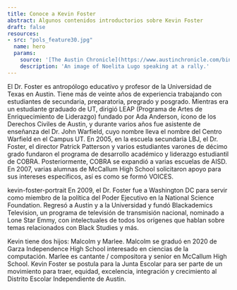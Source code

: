 ```yaml
---
title: Conoce a Kevin Foster
abstract: Algunos contenidos introductorios sobre Kevin Foster
draft: false
resources:
- src: "pols_feature30.jpg"
  name: hero
  params:
    source: '[The Austin Chronicle](https://www.austinchronicle.com/binary/26de/pols_feature30.jpg)'
    description: 'An image of Noelita Lugo speaking at a rally.'
---
```


El Dr. Foster es antropólogo educativo y profesor de la Universidad de Texas en Austin. Tiene más de veinte años de experiencia trabajando con estudiantes de secundaria, preparatoria, pregrado y posgrado. Mientras era un estudiante graduado de UT, dirigió LEAP (Programa de Artes de Enriquecimiento de Liderazgo) fundado por Ada Anderson, ícono de los Derechos Civiles de Austin, y durante varios años fue asistente de enseñanza del Dr. John Warfield, cuyo nombre lleva el nombre del Centro Warfield en el Campus UT. En 2005, en la escuela secundaria LBJ, el Dr. Foster, el director Patrick Patterson y varios estudiantes varones de décimo grado fundaron el programa de desarrollo académico y liderazgo estudiantil de COBRA. Posteriormente, COBRA se expandió a varias escuelas de AISD. En 2007, varias alumnas de McCallum High School solicitaron apoyo para sus intereses específicos, así es como se formó VOICES.

kevin-foster-portrait
En 2009, el Dr. Foster fue a Washington DC para servir como miembro de la política del Poder Ejecutivo en la National Science Foundation. Regresó a Austin y a la Universidad y fundó Blackademics Television, un programa de televisión de transmisión nacional, nominado a Lone Star Emmy, con intelectuales de todos los orígenes que hablan sobre temas relacionados con Black Studies y más.

Kevin tiene dos hijos: Malcolm y Marlee. Malcolm se graduó en 2020 de Garza Independence High School interesado en ciencias de la computación. Marlee es cantante / compositora y senior en McCallum High School. Kevin Foster se postula para la Junta Escolar para ser parte de un movimiento para traer, equidad, excelencia, integración y crecimiento al Distrito Escolar Independiente de Austin.
